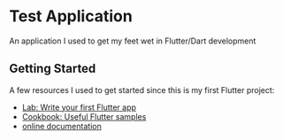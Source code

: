 # Test Application

An application I used to get my feet wet in Flutter/Dart development

## Getting Started

A few resources I used to get started since this is my first Flutter project:

- [Lab: Write your first Flutter app](https://flutter.dev/docs/get-started/codelab)
- [Cookbook: Useful Flutter samples](https://flutter.dev/docs/cookbook)
- [online documentation](https://flutter.dev/docs)
